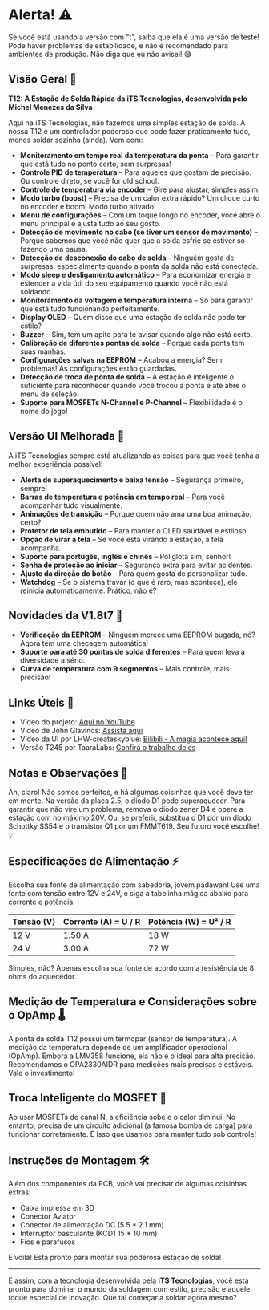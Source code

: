 # Alerta! ⚠️
Se você está usando a versão com "t", saiba que ela é uma versão de teste! Pode haver problemas de estabilidade, e não é recomendado para ambientes de produção. Não diga que eu não avisei! 😅

## Visão Geral 🌟

**T12: A Estação de Solda Rápida da iTS Tecnologias, desenvolvida pelo Michel Menezes da Silva**

Aqui na iTS Tecnologias, não fazemos uma simples estação de solda. A nossa T12 é um controlador poderoso que pode fazer praticamente tudo, menos soldar sozinha (ainda). Vem com:

- **Monitoramento em tempo real da temperatura da ponta** – Para garantir que está tudo no ponto certo, sem surpresas!
- **Controle PID de temperatura** – Para aqueles que gostam de precisão. Ou controle direto, se você for old school.
- **Controle de temperatura via encoder** – Gire para ajustar, simples assim.
- **Modo turbo (boost)** – Precisa de um calor extra rápido? Um clique curto no encoder e boom! Modo turbo ativado!
- **Menu de configurações** – Com um toque longo no encoder, você abre o menu principal e ajusta tudo ao seu gosto.
- **Detecção de movimento no cabo (se tiver um sensor de movimento)** – Porque sabemos que você não quer que a solda esfrie se estiver só fazendo uma pausa.
- **Detecção de desconexão do cabo de solda** – Ninguém gosta de surpresas, especialmente quando a ponta da solda não está conectada.
- **Modo sleep e desligamento automático** – Para economizar energia e estender a vida útil do seu equipamento quando você não está soldando.
- **Monitoramento da voltagem e temperatura interna** – Só para garantir que está tudo funcionando perfeitamente.
- **Display OLED** – Quem disse que uma estação de solda não pode ter estilo?
- **Buzzer** – Sim, tem um apito para te avisar quando algo não está certo.
- **Calibração de diferentes pontas de solda** – Porque cada ponta tem suas manhas.
- **Configurações salvas na EEPROM** – Acabou a energia? Sem problemas! As configurações estão guardadas.
- **Detecção de troca de ponta de solda** – A estação é inteligente o suficiente para reconhecer quando você trocou a ponta e até abre o menu de seleção.
- **Suporte para MOSFETs N-Channel e P-Channel** – Flexibilidade é o nome do jogo!

## Versão UI Melhorada 🚀

A iTS Tecnologias sempre está atualizando as coisas para que você tenha a melhor experiência possível!

- **Alerta de superaquecimento e baixa tensão** – Segurança primeiro, sempre!
- **Barras de temperatura e potência em tempo real** – Para você acompanhar tudo visualmente.
- **Animações de transição** – Porque quem não ama uma boa animação, certo?
- **Protetor de tela embutido** – Para manter o OLED saudável e estiloso.
- **Opção de virar a tela** – Se você está virando a estação, a tela acompanha.
- **Suporte para portugês, inglês e chinês** – Poliglota sim, senhor!
- **Senha de proteção ao iniciar** – Segurança extra para evitar acidentes.
- **Ajuste da direção do botão** – Para quem gosta de personalizar tudo.
- **Watchdog** – Se o sistema travar (o que é raro, mas acontece), ele reinicia automaticamente. Prático, não é?

## Novidades da V1.8t7 🎉

- **Verificação da EEPROM** – Ninguém merece uma EEPROM bugada, né? Agora tem uma checagem automática!
- **Suporte para até 30 pontas de solda diferentes** – Para quem leva a diversidade a sério.
- **Curva de temperatura com 9 segmentos** – Mais controle, mais precisão!

## Links Úteis 🔗

- Vídeo do projeto: [Aqui no YouTube](https://youtu.be/I9ATDxvQ1Bc)
- Vídeo de John Glavinos: [Assista aqui](https://youtu.be/4YDcWfOQmz4)
- Vídeo da UI por LHW-createskyblue: [Bilibili - A magia acontece aqui!](https://b23.tv/LiOe54)
- Versão T245 por TaaraLabs: [Confira o trabalho deles](https://taaralabs.eu/atmega-t245/)

## Notas e Observações 📝

Ah, claro! Não somos perfeitos, e há algumas coisinhas que você deve ter em mente. Na versão da placa 2.5, o diodo D1 pode superaquecer. Para garantir que não vire um problema, remova o diodo zener D4 e opere a estação com no máximo 20V. Ou, se preferir, substitua o D1 por um diodo Schottky SS54 e o transistor Q1 por um FMMT619. Seu futuro você escolhe! 💡

## Especificações de Alimentação ⚡

Escolha sua fonte de alimentação com sabedoria, jovem padawan! Use uma fonte com tensão entre 12V e 24V, e siga a tabelinha mágica abaixo para corrente e potência:

| Tensão (V) | Corrente (A) = U / R | Potência (W) = U² / R |
|------------|----------------------|-----------------------|
| 12 V       | 1.50 A               | 18 W                  |
| 24 V       | 3.00 A               | 72 W                  |

Simples, não? Apenas escolha sua fonte de acordo com a resistência de 8 ohms do aquecedor.

## Medição de Temperatura e Considerações sobre o OpAmp 🌡️

A ponta da solda T12 possui um termopar (sensor de temperatura). A medição da temperatura depende de um amplificador operacional (OpAmp). Embora a LMV358 funcione, ela não é o ideal para alta precisão. Recomendamos o OPA2330AIDR para medições mais precisas e estáveis. Vale o investimento!

## Troca Inteligente do MOSFET 🔧

Ao usar MOSFETs de canal N, a eficiência sobe e o calor diminui. No entanto, precisa de um circuito adicional (a famosa bomba de carga) para funcionar corretamente. É isso que usamos para manter tudo sob controle!

## Instruções de Montagem 🛠️

Além dos componentes da PCB, você vai precisar de algumas coisinhas extras:

- Caixa impressa em 3D
- Conector Aviator
- Conector de alimentação DC (5.5 * 2.1 mm)
- Interruptor basculante (KCD1 15 * 10 mm)
- Fios e parafusos

E voilá! Está pronto para montar sua poderosa estação de solda!

---

E assim, com a tecnologia desenvolvida pela **iTS Tecnologias**, você está pronto para dominar o mundo da soldagem com estilo, precisão e aquele toque especial de inovação. Que tal começar a soldar agora mesmo?
